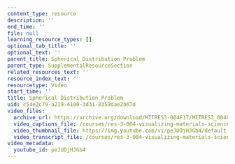 ```yaml
---
content_type: resource
description: ''
end_time: ''
file: null
learning_resource_types: []
optional_tab_title: ''
optional_text: ''
parent_title: Spherical Distribution Problem
parent_type: SupplementalResourceSection
related_resources_text: ''
resource_index_text: ''
resourcetype: Video
start_time: ''
title: Spherical Distribution Problem
uid: c54e2c79-a219-4100-3d31-8359dae2b67d
video_files:
  archive_url: https://archive.org/download/MITRES3-004F17/MITRES3_004F17_2012_healey_300k.mp4
  video_captions_file: /courses/res-3-004-visualizing-materials-science-fall-2017/c293cd55943555e9a41ed6fb4f5b3c2f_peJUDjHJGb4.vtt
  video_thumbnail_file: https://img.youtube.com/vi/peJUDjHJGb4/default.jpg
  video_transcript_file: /courses/res-3-004-visualizing-materials-science-fall-2017/12db719e7f02d6535d8076d9b5d8bc0a_peJUDjHJGb4.pdf
video_metadata:
  youtube_id: peJUDjHJGb4
---
```

